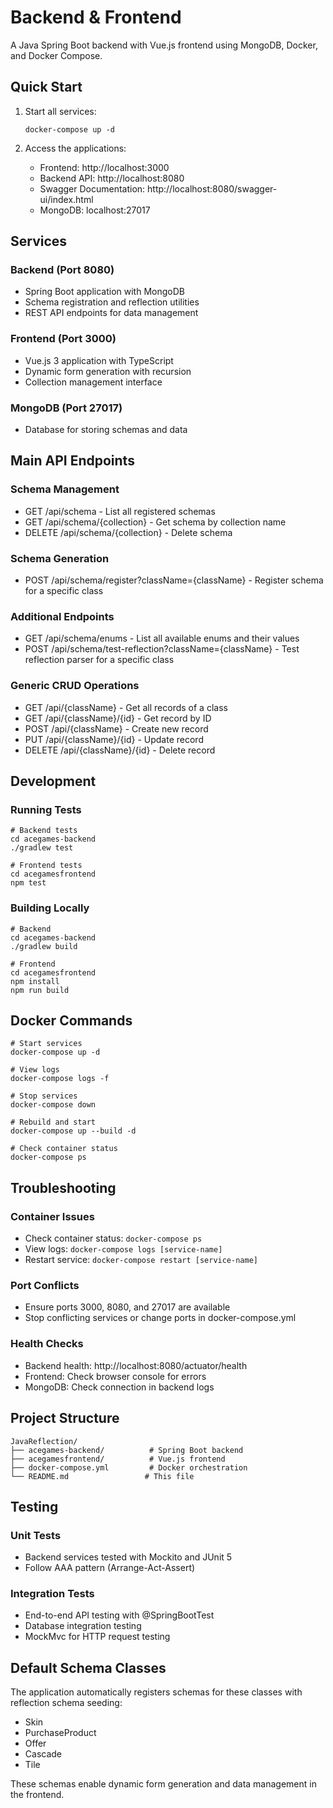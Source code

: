 # Backend & Frontend

A Java Spring Boot backend with Vue.js frontend using MongoDB, Docker, and Docker Compose.

## Quick Start

1. Start all services:
   ```
   docker-compose up -d
   ```

2. Access the applications:
   - Frontend: http://localhost:3000
   - Backend API: http://localhost:8080
   - Swagger Documentation: http://localhost:8080/swagger-ui/index.html
   - MongoDB: localhost:27017

## Services

### Backend (Port 8080)
- Spring Boot application with MongoDB
- Schema registration and reflection utilities
- REST API endpoints for data management

### Frontend (Port 3000)
- Vue.js 3 application with TypeScript
- Dynamic form generation with recursion
- Collection management interface

### MongoDB (Port 27017)
- Database for storing schemas and data

## Main API Endpoints

### Schema Management
- GET /api/schema - List all registered schemas
- GET /api/schema/{collection} - Get schema by collection name
- DELETE /api/schema/{collection} - Delete schema

### Schema Generation
- POST /api/schema/register?className={className} - Register schema for a specific class

### Additional Endpoints
- GET /api/schema/enums - List all available enums and their values
- POST /api/schema/test-reflection?className={className} - Test reflection parser for a specific class

### Generic CRUD Operations
- GET /api/{className} - Get all records of a class
- GET /api/{className}/{id} - Get record by ID
- POST /api/{className} - Create new record
- PUT /api/{className}/{id} - Update record
- DELETE /api/{className}/{id} - Delete record

## Development

### Running Tests
```
# Backend tests
cd acegames-backend
./gradlew test

# Frontend tests
cd acegamesfrontend
npm test
```

### Building Locally
```
# Backend
cd acegames-backend
./gradlew build

# Frontend
cd acegamesfrontend
npm install
npm run build
```

## Docker Commands

```
# Start services
docker-compose up -d

# View logs
docker-compose logs -f

# Stop services
docker-compose down

# Rebuild and start
docker-compose up --build -d

# Check container status
docker-compose ps
```

## Troubleshooting

### Container Issues
- Check container status: `docker-compose ps`
- View logs: `docker-compose logs [service-name]`
- Restart service: `docker-compose restart [service-name]`

### Port Conflicts
- Ensure ports 3000, 8080, and 27017 are available
- Stop conflicting services or change ports in docker-compose.yml

### Health Checks
- Backend health: http://localhost:8080/actuator/health
- Frontend: Check browser console for errors
- MongoDB: Check connection in backend logs

## Project Structure

```
JavaReflection/
├── acegames-backend/          # Spring Boot backend
├── acegamesfrontend/          # Vue.js frontend
├── docker-compose.yml         # Docker orchestration
└── README.md                 # This file
```

## Testing

### Unit Tests
- Backend services tested with Mockito and JUnit 5
- Follow AAA pattern (Arrange-Act-Assert)

### Integration Tests
- End-to-end API testing with @SpringBootTest
- Database integration testing
- MockMvc for HTTP request testing

## Default Schema Classes

The application automatically registers schemas for these classes with reflection schema seeding:
- Skin
- PurchaseProduct  
- Offer
- Cascade
- Tile

These schemas enable dynamic form generation and data management in the frontend.
